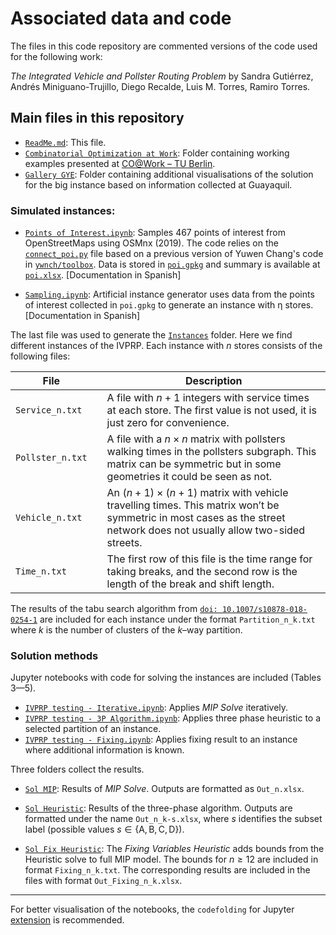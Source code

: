 

# Associated data and code

The files in this code repository are commented versions of the code used for the following work:

_The Integrated Vehicle and Pollster Routing Problem_ by Sandra Gutiérrez, Andrés Miniguano-Trujillo, Diego Recalde, Luis M. Torres, Ramiro Torres.

## Main files in this repository

* [`ReadMe.md`](README.md): This file.
* [`Combinatorial Optimization at Work`](Combinatorial%20Optimization%20At%20Work): Folder containing working examples presented at [CO@Work – TU Berlin](https://co-at-work.zib.de/berlin2020/).
* [`Gallery GYE`](Gallery%20GYE): Folder containing additional visualisations of the solution for the big instance based on information collected at Guayaquil.

### Simulated instances: 

* [`Points of Interest.ipynb`](Points%20of%20Interest.ipynb): Samples 467 points of interest from OpenStreetMaps using OSMnx (2019). The code relies on the [`connect_poi.py`](connect_poi.py) file based on a previous version of Yuwen Chang's code in
[`ywnch/toolbox`](https://github.com/ywnch/toolbox/tree/e5c0b59556d4346cb4de6f716eaa0b9d2d9f354c).
Data is stored in [`poi.gpkg`](poi.gpkg) and summary is available at [`poi.xlsx`](poi.xlsx). [Documentation in Spanish]

* [`Sampling.ipynb`](Sampling.ipynb): Artificial instance generator uses data from the points of interest collected in `poi.gpkg` to generate an instance with η stores. [Documentation in Spanish]

The last file was used to generate the [`Instances`](Instances) folder. Here we find different instances of the IVPRP.
Each instance with $n$ stores consists of the following files:

| File             |   | Description                                                                                                                                                                 |
|------------------|---|-----------------------------------------------------------------------------------------------------------------------------------------------------------------------------|
| `Service_n.txt`  |   | A file with $n+1$ integers with service times at each store.  The first value is not used, it is just zero for convenience.                                                 |
| `Pollster_n.txt` |   | A file with a $n\times n$ matrix with pollsters walking times  in the pollsters subgraph. This matrix can be symmetric but in  some geometries it could be seen as not.     |
| `Vehicle_n.txt`  |   | An $(n+1)\times (n+1)$ matrix with vehicle travelling times.  This matrix won’t be symmetric in most cases as the street  network does not usually allow two-sided streets. |
| `Time_n.txt`     |   | The first row of this file is the time range for taking breaks,  and the second row is the length of the break and shift length.                                            |


The results of the tabu search algorithm from [`doi: 10.1007/s10878-018-0254-1`](https://doi.org/10.1007/s10878-018-0254-1) are included for each instance under the format `Partition_n_k.txt` where $k$ is the number of clusters of the $k$–way partition.



### Solution methods


Jupyter notebooks with code for solving the instances are included (Tables 3—5). 


* [`IVPRP testing - Iterative.ipynb`](IVPRP%20testing%20-%20Iterative.ipynb): Applies _MIP Solve_ iteratively.
* [`IVPRP testing - 3P Algorithm.ipynb`](IVPRP%20testing%20-%203P%20Algorithm.ipynb): Applies three phase heuristic to a selected partition of an instance.
* [`IVPRP testing - Fixing.ipynb`](IVPRP%20testing%20-%20Fixing.ipynb): Applies fixing result to an instance where additional information is known.

Three folders collect the results.


* [`Sol MIP`](Sol%20MIP): Results of _MIP Solve_. Outputs are formatted as `Out_n.xlsx`.

* [`Sol Heuristic`](Sol%20Heuristic): Results of the three-phase algorithm. Outputs are formatted under the name `Out_n_k-s.xlsx`, where $s$ identifies the subset label (possible values $s \in \{\text{A},\text{B},\text{C},\text{D}\}$).

* [`Sol Fix Heuristic`](Sol%20Fix%20Heuristic):
The _Fixing Variables Heuristic_ adds bounds from the Heuristic solve to full MIP model. The bounds for $n\geq 12$ are included in format `Fixing_n_k.txt`. The corresponding results are included in the files with format `Out_Fixing_n_k.xlsx`.








---

For better visualisation of the notebooks, the `codefolding` for Jupyter [extension](https://jupyter-contrib-nbextensions.readthedocs.io/en/latest/) is recommended.





